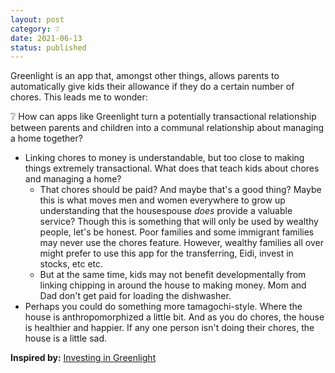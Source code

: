 ```yaml
---
layout: post
category: ❔
date: 2021-06-13
status: published
---
```

Greenlight is an app that, amongst other things, allows parents to automatically give kids their allowance if they do a certain number of chores. This leads me to wonder:

❔ How can apps like Greenlight turn a potentially transactional relationship between parents and children into a communal relationship about managing a home together?
- Linking chores to money is understandable, but too close to making things extremely transactional. What does that teach kids about chores and managing a home?
	- That chores should be paid? And maybe that's a good thing? Maybe this is what moves men and women everywhere to grow up understanding that the housespouse _does_ provide a valuable service? Though this is something that will only be used by wealthy people, let's be honest. Poor families and some immigrant families may never use the chores feature. However, wealthy families all over might prefer to use this app for the transferring, Eidi, invest in stocks, etc etc.
	- But at the same time, kids may not benefit developmentally from linking chipping in around the house to making money. Mom and Dad don't get paid for loading the dishwasher.
- Perhaps you could do something more tamagochi-style. Where the house is anthropomorphized a little bit. And as you do chores, the house is healthier and happier. If any one person isn't doing their chores, the house is a little sad.

**Inspired by:** [Investing in Greenlight](https://a16z.com/2021/04/28/investing-in-greenlight/)